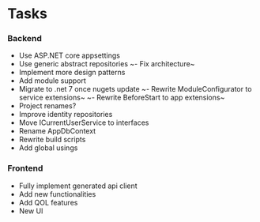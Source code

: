 # Tasks
### Backend
- Use ASP.NET core appsettings
- Use generic abstract repositories 
~- Fix architecture~
- Implement more design patterns
- Add module support
- Migrate to .net 7 once nugets update
~- Rewrite ModuleConfigurator to service extensions~
~- Rewrite BeforeStart to app extensions~
- Project renames?
- Improve identity repositories
- Move ICurrentUserService to interfaces
- Rename AppDbContext
- Rewrite build scripts
- Add global usings

### Frontend
- Fully implement generated api client
- Add new functionalities
- Add QOL features
- New UI